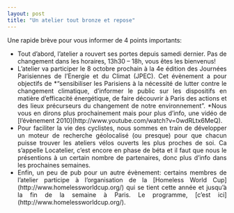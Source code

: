 ```yaml
---
layout: post
title: "Un atelier tout bronze et repose"
---
```



Une rapide brève pour vous informer de 4 points importants:
<ul>
<li style="text-align: justify;" markdown="1">Tout d’abord, l’atelier a rouvert ses portes depuis samedi dernier. Pas de changement dans les horaires, 13h30 – 18h, vous êtes les bienvenus!</li>
<li style="text-align: justify;" markdown="1">L’atelier va participer le 8 octobre prochain à la 4e édition des Journées Parisiennes de l’Energie et du Climat (JPEC). Cet évènement a pour objectifs de *“sensibiliser les Parisiens à la nécessité de lutter contre le changement climatique, d’informer le public sur les dispositifs en matière d’efficacité énergétique, de faire découvrir à Paris des actions et des lieux précurseurs du changement de notre environnement”. *Nous vous en dirons plus prochainement mais pour plus d’info, une vidéo de [l’évènement 2010](http://www.youtube.com/watch?v=0wdRLtx6MeQ).</li>
<li style="text-align: justify;" markdown="1">Pour faciliter la vie des cyclistes, nous sommes en train de développer un moteur de recherche géolocalisé (ou presque) pour que chacun puisse trouver les ateliers vélos ouverts les plus proches de soi. Ca s’appelle Locatelier, c’est encore en phase de béta et il faut que nous le présentions à un certain nombre de partenaires, donc plus d’info dans les prochaines semaines.</li>
<li style="text-align: justify;" markdown="1">Enfin, un peu de pub pour un autre évènement: certains membres de l’atelier participe à l’organisation de la [Homeless World Cup](http://www.homelessworldcup.org/) qui se tient cette année et jusqu’à la fin de la semaine à Paris. Le programme, [c’est ici](http://www.homelessworldcup.org/).</li>
</ul>
